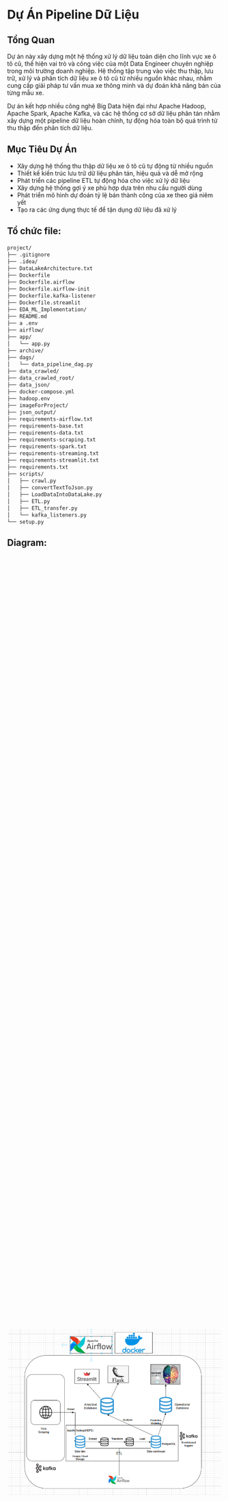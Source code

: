 # Dự Án Pipeline Dữ Liệu

## Tổng Quan

Dự án này xây dựng một hệ thống xử lý dữ liệu toàn diện cho lĩnh vực xe ô tô cũ, thể hiện vai trò và công việc của một Data Engineer chuyên nghiệp trong môi trường doanh nghiệp. Hệ thống tập trung vào việc thu thập, lưu trữ, xử lý và phân tích dữ liệu xe ô tô cũ từ nhiều nguồn khác nhau, nhằm cung cấp giải pháp tư vấn mua xe thông minh và dự đoán khả năng bán của từng mẫu xe.

Dự án kết hợp nhiều công nghệ Big Data hiện đại như Apache Hadoop, Apache Spark, Apache Kafka, và các hệ thống cơ sở dữ liệu phân tán nhằm xây dựng một pipeline dữ liệu hoàn chỉnh, tự động hóa toàn bộ quá trình từ thu thập đến phân tích dữ liệu.

## Mục Tiêu Dự Án
- Xây dựng hệ thống thu thập dữ liệu xe ô tô cũ tự động từ nhiều nguồn
- Thiết kế kiến trúc lưu trữ dữ liệu phân tán, hiệu quả và dễ mở rộng
- Phát triển các pipeline ETL tự động hóa cho việc xử lý dữ liệu
- Xây dựng hệ thống gợi ý xe phù hợp dựa trên nhu cầu người dùng
- Phát triển mô hình dự đoán tỷ lệ bán thành công của xe theo giá niêm yết
- Tạo ra các ứng dụng thực tế để tận dụng dữ liệu đã xử lý

## Tổ chức file:
```
project/
├── .gitignore
├── .idea/
├── DataLakeArchitecture.txt
├── Dockerfile
├── Dockerfile.airflow
├── Dockerfile.airflow-init
├── Dockerfile.kafka-listener
├── Dockerfile.streamlit
├── EDA_ML_Implementation/
├── README.md
├── a .env
├── airflow/
├── app/
│   └── app.py
├── archive/
├── dags/
│   └── data_pipeline_dag.py
├── data_crawled/
├── data_crawled_root/
├── data_json/
├── docker-compose.yml
├── hadoop.env
├── imageForProject/
├── json_output/
├── requirements-airflow.txt
├── requirements-base.txt
├── requirements-data.txt
├── requirements-scraping.txt
├── requirements-spark.txt
├── requirements-streaming.txt
├── requirements-streamlit.txt
├── requirements.txt
├── scripts/
│   ├── crawl.py
│   ├── convertTextToJson.py
│   ├── LoadDataIntoDataLake.py
│   ├── ETL.py
│   ├── ETL_transfer.py
│   └── kafka_listeners.py
└── setup.py
```
## Diagram:
  <div style="display: flex; justify-content: center; align-items: center; height: 100vh;">
      <img src="https://github.com/VietDucFCB/CarInsight-End-to-End-Data-Engineering-for-Used-Cars/blob/main/imageForProject/diagram.png" width="500"/>
  </div>
  
## Kiến Trúc Pipeline:

```
                   ┌────────────┐    ┌───────────────┐    ┌─────────────────────┐    ┌──────────┐    ┌────────────┐
                   │            │    │               │    │                     │    │          │    │            │
                   │ crawl.py   ├───►│ convertText   ├───►│ LoadDataIntoData    ├───►│  Kafka   ├───►│   ETL.py   │
                   │            │    │ ToJson.py     │    │ Lake.py             │    │          │    │            │
                   └────────────┘    └───────────────┘    └─────────────────────┘    └────┬─────┘    └────┬───────┘
                                                                          │                        │
                                                                          │                        │
                                                                          │                        ▼
                                                                          │                 ┌──────────────┐
                                                                          │                 │              │
                                                                          │                 │ Data         │
                                                                          │                 │ Warehouse    │
                                                                          │                 │              │
                                                                          │                 └──────┬───────┘
                                                                          │                        │
                                                                          │                        │
                                                                          ▼                        ▼
                                                                ┌─────────────┐         ┌──────────────┐
                                                                │             │         │              │
                                                                │   app.py    │◄────────┤    Kafka     │
                                                                │             │         │              │
                                                                └─────────────┘         └──────────────┘
```

Quy trình xử lý được mô tả chi tiết theo các task sau:

```
crawl_task >> convert_to_json_task >> load_to_datalake_task >> trigger_etl_kafka_task >> etl_task >> trigger_app_kafka_task >> send_email_task
```

Trong đó:
- **crawl_task**: Thu thập dữ liệu từ các nguồn qua `crawl.py`
- **convert_to_json_task**: Chuyển đổi dữ liệu thu thập được sang định dạng JSON với `convertTextToJson.py`
- **load_to_datalake_task**: Nạp dữ liệu vào Data Lake (ví dụ: HDFS) qua `LoadDataIntoDataLake.py`
- **trigger_etl_kafka_task**: Kích hoạt xử lý ETL qua Kafka
- **etl_task**: Thực hiện quá trình ETL trên dữ liệu với `ETL.py`
- **trigger_app_kafka_task**: Kích hoạt ứng dụng qua Kafka sau khi ETL hoàn thành
- **send_email_task**: Gửi email thông báo hoàn thành quy trình xử lý

Sơ đồ này minh họa rõ ràng hành trình của dữ liệu từ thu thập đến xử lý và phân phối kết quả trong hệ thống.


## Các Thành Phần Chính

- **Thu Thập Dữ Liệu**: 
  - Script `crawl.py` được thiết lập để trích xuất dữ liệu từ các trang web khác nhau. Nó hỗ trợ thu thập dữ liệu tự động theo lịch trình đã định và có khả năng xử lý nhiều định dạng dữ liệu.
  
- **Biến Đổi Dữ Liệu**: 
  - Script `convertTextToJson.py` chuyển đổi dữ liệu thô từ các nguồn dạng văn bản thành định dạng JSON. 
  - Các script ETL khác chịu trách nhiệm làm sạch, định dạng lại dữ liệu và tạo điều kiện thuận lợi cho quá trình xử lý tiếp theo.

- **Lưu Trữ Dữ Liệu**: 
  - Hệ thống sử dụng HDFS để lưu trữ dữ liệu dưới dạng “data lake”, đảm bảo dữ liệu thô và đã qua xử lý được lưu giữ lâu dài và có thể truy xuất hiệu quả.

- **Xử Lý Dữ Liệu**: 
  - Apache Airflow được cấu hình để điều phối các quy trình làm việc phức tạp, từ việc chạy các pipeline của quá trình ETL đến việc thực thi các tác vụ xử lý dữ liệu theo lịch trình.

- **Hệ Thống Sự Kiện**: 
  - Kafka được triển khai để giám sát và kích hoạt các hành động dựa trên sự kiện dữ liệu. Điều này giúp hệ thống phản ứng nhanh với các thay đổi dữ liệu cũng như bất kỳ cảnh báo nào từ hệ thống.

- **Kho Dữ Liệu**: 
  - Dữ liệu có cấu trúc được nạp vào cơ sở dữ liệu PostgreSQL, giúp việc truy vấn và phân tích dữ liệu trở nên dễ dàng và nhanh chóng.

- **Ứng Dụng**: 
  - Một ứng dụng web được phát triển trên nền tảng Streamlit cung cấp giao diện trực quan để tư vấn mua xe, cho phép người dùng tương tác và ra quyết định dựa trên các phân tích dữ liệu.
  
## Quy Trình Xử Lý Dữ Liệu

1. **Thu Thập Dữ Liệu**: 
   - Crawler định kỳ chạy theo lịch trình để thu thập dữ liệu về xe ô tô cũ từ nhiều nguồn đa dạng. Quá trình này đảm bảo tất cả các nguồn dữ liệu liên quan đều được thu thập một cách đầy đủ.

2. **Lưu Trữ Thô**: 
   - Dữ liệu thu thập được ban đầu được lưu trữ dưới dạng JSON trong hệ thống tệp cục bộ, tạo thành kho chứa dữ liệu thô cho các bước xử lý tiếp theo.

3. **Nạp Vào Data Lake**: 
   - Sau khi thu thập, dữ liệu được chuyển từ hệ thống tệp cục bộ vào Data Lake trên HDFS, đảm bảo dung lượng lưu trữ lớn và khả năng truy xuất dữ liệu hiệu quả.

4. **ETL Cơ Bản**: 
   - Quá trình ETL (Extract, Transform, Load) cơ bản được thực hiện: dữ liệu thô được làm sạch, chuyển đổi, và nạp lại vào HDFS nhằm chuẩn bị cho quá trình xử lý chuyên sâu.

5. **Phân Vùng Dữ Liệu**: 
   - Dữ liệu trong HDFS được tổ chức lại theo cấu trúc phân vùng hợp lý, tối ưu hóa cho các tác vụ truy vấn và phân tích sau này.

6. **Xử Lý Nâng Cao**: 
   - Apache Spark được sử dụng để thực hiện các phân tích phức tạp trên dữ liệu; từ việc tính toán thống kê đến xây dựng mô hình dự đoán, Spark tạo ra các insights giá trị từ dữ liệu.

7. **Tải Vào Kho Dữ Liệu Chuyên Dụng**:
   - Các tập dữ liệu sau khi qua xử lý được chia tải vào các kho dữ liệu chuyên biệt:
     - Dữ liệu cho hệ thống tư vấn xe, giúp người dùng có được thông tin và phân tích chi tiết.
     - Dữ liệu cho hệ thống dự đoán bán hàng nhằm hỗ trợ đưa ra các kế hoạch kinh doanh chính xác.

8. **Ứng Dụng**:
   - **API**: Xây dựng API cho hệ thống tư vấn xe, cho phép truy vấn dữ liệu theo yêu cầu và đưa ra các phân tích theo thời gian thực.
   - **Công Cụ Phân Tích và Dự Đoán**: Triển khai các công cụ phân tích trực quan và dự đoán khả năng bán hàng, giúp ban quản lý có được cái nhìn tổng quan và ra quyết định chính xác.

9. **Phân Phối Quy Trình Làm Việc**:
   - Tất cả các bước quy trình xử lý dữ liệu được điều phối và tự động hóa thông qua Apache Airflow, giúp đảm bảo tính liên tục và hiệu quả trong toàn bộ hệ thống.

## Cách xây dựng
# Hướng Dẫn Cài Đặt và Sử Dụng Docker Cho Dự Án

## 1. Cài Đặt Docker Desktop

- Truy cập trang chủ của Docker: [Docker Desktop Download](https://www.docker.com/products/docker-desktop)
- Tải phiên bản Docker Desktop phù hợp với hệ điều hành của bạn (Windows hoặc Mac).
- Chạy file cài đặt và làm theo hướng dẫn trên màn hình để cài đặt Docker Desktop.
- Sau khi cài đặt xong, mở Docker Desktop để đảm bảo Docker đã chạy thành công. Bạn có thể kiểm tra bằng cách chạy lệnh sau trong terminal:
  
  ```bash
  docker --version
  ```

## 2. Cài Đặt Git

Nếu bạn chưa cài đặt Git, hãy tải từ trang chủ: [Git Downloads](https://git-scm.com/downloads) và làm theo hướng dẫn cài đặt tương ứng với hệ điều hành của bạn.

## 3. Clone Repository

Mở terminal hoặc Command Prompt, di chuyển đến thư mục mà bạn muốn lưu trữ dự án, sau đó clone repo từ GitHub bằng lệnh:

```bash
git clone https://github.com/VietDucFCB/CarInsight-End-to-End-Data-Engineering-for-Used-Cars.git
```

Vào thư mục dự án đã clone về:

```bash
cd CarInsight-End-to-End-Data-Engineering-for-Used-Cars
```

## 4. Build Docker Image

Trong thư mục chứa file `Dockerfile` (thường nằm ở root của dự án), bạn sẽ build image bằng lệnh sau. Bạn có thể thay `your-image-name` thành tên image mong muốn:

```bash
docker build -t your-image-name .
```

Lệnh này sẽ đọc file `Dockerfile` và build image dựa trên các chỉ dẫn bên trong.

## 5. Chạy Docker Container

Sau khi image được build thành công, bạn có thể chạy container bằng lệnh:

```bash
docker run -d -p 8080:80 --name your-container-name your-image-name
```

Trong đó:
- `-d` chạy container dưới dạng background.
- `-p 8080:80` ánh xạ cổng 80 bên trong container sang cổng 8080 trên host. Tùy chỉnh theo nhu cầu của bạn.
- `--name your-container-name` đặt tên cho container.
- `your-image-name` là tên image bạn đã build ở bước trước.

Bạn có thể kiểm tra các container đang chạy bằng lệnh:

```bash
docker ps
```

Để dừng container, sử dụng:

```bash
docker stop your-container-name
```

Để khởi động lại container, dùng:

```bash
docker start your-container-name
```

## 6. Kiểm Tra Ứng Dụng

Sau khi container đã chạy, mở trình duyệt và truy cập địa chỉ: [http://localhost:8080](http://localhost:8080) (hoặc cổng bạn đã cấu hình) để kiểm tra ứng dụng hoạt động.

---

Với các bước trên, bạn đã hoàn thành quá trình cài đặt Docker Desktop, clone repo và build cũng như chạy Docker container cho dự án.

# Sử Dụng Airflow Webserver để Quản Lý và Chạy DAGs Qua Web UI

Airflow Webserver cung cấp giao diện người dùng web cho phép bạn giám sát, quản lý và kích hoạt các DAGs. Dưới đây là các bước để khởi động Airflow Webserver và chạy DAGs thông qua giao diện web:

## 1. Cài Đặt Airflow

Nếu bạn chưa cài đặt Airflow, hãy cài đặt qua pip hoặc Docker tùy thuộc vào môi trường làm việc của bạn. Ví dụ, cài đặt Airflow qua pip:
```bash
pip install apache-airflow
```

## 2. Thiết Lập Airflow

- **Đặt thư mục Airflow**: Tạo thư mục cho Airflow và thiết lập biến môi trường `AIRFLOW_HOME`. Ví dụ:
```bash
mkdir ~/airflow
export AIRFLOW_HOME=~/airflow
```
- **Khởi tạo cơ sở dữ liệu**: Airflow dùng SQLite (trong môi trường phát triển) nên thực hiện lệnh sau để khởi tạo cơ sở dữ liệu:
```bash
airflow db init
```
- **Tạo người dùng Admin**: Tạo người dùng để đăng nhập vào giao diện Airflow:
```bash
airflow users create \
    --username admin \
    --firstname Admin \
    --lastname User \
    --role Admin \
    --email admin@example.com
```

## 3. Khởi Động Scheduler và Webserver

### Khởi Động Scheduler

Scheduler chịu trách nhiệm kích hoạt các tác vụ theo lịch trình của DAG. Mở một terminal và chạy:
```bash
airflow scheduler
```

### Khởi Động Webserver

Mở một terminal khác để khởi động Airflow Webserver:
```bash
airflow webserver --port 8080
```
Sau khi khởi động thành công, bạn có thể truy cập giao diện Airflow tại:
[http://localhost:8080](http://localhost:8080)

## 4. Tải DAGs Vào Airflow

- **Đặt DAGs**: Đảm bảo rằng các file DAG (ví dụ: `data_pipeline_dag.py` nằm trong thư mục `dags/`) được đặt trong thư mục DAG mà Airflow sử dụng. Mặc định, Airflow sẽ tìm các DAG trong thư mục `${AIRFLOW_HOME}/dags`.
- Nếu bạn muốn thay đổi thư mục DAG, hãy thiết lập biến môi trường:
```bash
export AIRFLOW__CORE__DAGS_FOLDER=~/path/to/your/dags
```
- Sau khi DAGs được đặt đúng vị trí, Airflow Webserver sẽ tự động phát hiện và nạp các file DAG từ thư mục này.

## 5. Sử Dụng Web UI để Quản Lý và Chạy DAG

- Mở trình duyệt và truy cập [http://localhost:8080](http://localhost:8080) để vào giao diện Airflow. (Trong cấu hình của tôi là 8081)
- **Quan sát danh sách DAGs**: Tại trang chính, bạn sẽ thấy danh sách các DAG hiện có.
- **Xem chi tiết DAG**: Nhấp vào tên của một DAG để xem thông tin chi tiết, biểu đồ và biểu đồ trạng thái của các task.
- **Kích hoạt DAG**:
  - Để chạy DAG ngay lập tức, nhấp vào nút "Trigger DAG" (thường hiển thị dưới dạng biểu tượng "play") bên cạnh tên DAG.
  - Bạn cũng có thể bật/tắt chế độ chạy theo lịch bằng cách sử dụng nút "On/Off" trong giao diện.
- **Xem logs và trạng thái**: Sử dụng các tab chi tiết bên trong để theo dõi trạng thái hiện tại của các task và kiểm tra logs của các lần chạy trước đó.

## 6. Dừng Airflow

- Để dừng Airflow Webserver, nhấn `CTRL+C` trong terminal mà bạn đã khởi động webserver.
- Tương tự, dừng scheduler bằng cách nhấn `CTRL+C` trong terminal nơi scheduler đang chạy.

  <div style="display: flex; justify-content: center; align-items: center; height: 100vh;">
      <img src="https://github.com/VietDucFCB/CarInsight-End-to-End-Data-Engineering-for-Used-Cars/blob/main/imageForProject/airflow.png" width="900"/>
  </div>
  
1. Nhấp vào biểu tượng nếu bạn muốn khởi động lại hoặc bạn đã có cập nhật trong code trước đó
2. Xem DAGS Directed Acyclic Graphs (Đồ thị có hướng không chu trình).
3. Xem đồ thị các task trong ETL
4. Chạy hoặc xóa tiến trình

Với các bước trên, bạn có thể dễ dàng khởi động Airflow Webserver, tải DAGs vào hệ thống và sử dụng giao diện web để quản lý cũng như chạy các quy trình xử lý dữ liệu của bạn.

### Tự động gửi Email khi chạy ETL:
- Kể cả DAGS có chạy thành công hay thất bại cũng sẽ gửi về mail thông báo cho người nhận:
  <div style="display: flex; justify-content: center; align-items: center; height: 100vh;">
      <img src="https://github.com/VietDucFCB/CarInsight-End-to-End-Data-Engineering-for-Used-Cars/blob/main/imageForProject/Email.png" width="900"/>
  </div>

- Bạn có thể thay đổi email người nhận bằng cách cấu hình file `docker-compose.yml` như sau:
```
  environments:
    AIRFLOW__WEBSERVER__BASE_URL: 'http://localhost:8081'
    # SMTP Configuration for Email Delivery
    SMTP_HOST: smtp-mail.outlook.com
    SMTP_PORT: 587
    SMTP_USER: USER_SEND_MAIL
    SMTP_PASSWORD: PASSWORD_SEND_MAIL
    SMTP_USE_TLS: 'False'
    FROM_EMAIL: USER_RECEIVE_MAIL
    EMAIL_DELIVERY_METHOD: smtp
    # Rest of your code
```
## Hệ thống tư vấn gợi ý mua xe theo yêu cầu của khách hàng:
Người dùng thông qua các thông tin sau: Năm sản xuất, nhà sản xuất xe mong muốn, Giá trong một phạm vi nhất định, có chính sách trả góp hay không, v.v ... Loại động cơ nào, sử dụng nhiên liệu nào và một số đặc điểm nếu cần thiết. Ứng dụng sẽ truy vấn cơ sở dữ liệu có sẵn trong PostgreSQL, thông tin được nhập bởi người dùng có thể trống, sau đó đầu ra sẽ là tất cả thông tin của xe theo yêu cầu của nhà nhập khẩu và được sắp xếp bằng cách tăng giá.

  <div style="display: flex; justify-content: center; align-items: center; height: 100vh;">
      <img src="https://github.com/VietDucFCB/ProjectSummer2024/blob/main/2.png" width="900"/>
  </div>
  
[Used car recomendation system](https://carinsight-end-to-end-data-engineering-for-used-cars-myh5xntg3.streamlit.app/)

## Mô hình Machine Learning dự doán khi nào xe có thể được bán trong tương lai:

  <div style="display: flex; justify-content: center; align-items: center; height: 100vh;">
      <img src="https://github.com/VietDucFCB/ProjectSummer2024/blob/main/9.png" width="500"/>
  </div>
